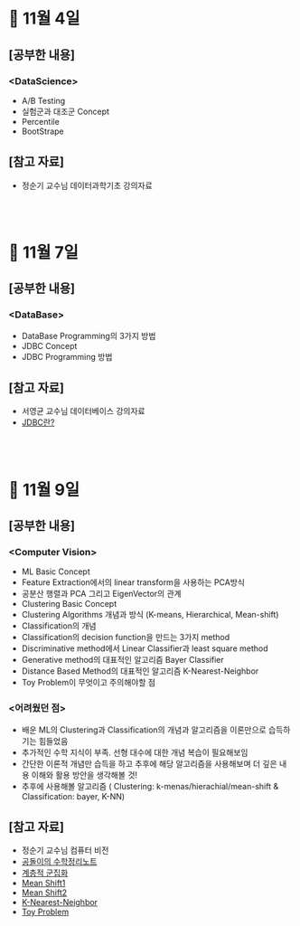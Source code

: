 # 📝 11월 4일
## \[공부한 내용\]
### \<DataScience\>
- A/B Testing
- 실험군과 대조군 Concept
- Percentile
- BootStrape

## \[참고 자료\]
- 정순기 교수님 데이터과학기초 강의자료

<br></br>

# 📝 11월 7일
## \[공부한 내용\]
### \<DataBase\>
- DataBase Programming의 3가지 방법
- JDBC Concept
- JDBC Programming 방법

## \[참고 자료\]
- 서영균 교수님 데이터베이스 강의자료
- [JDBC란?](https://velog.io/@jungnoeun/JDBC%EB%9E%80)

<br></br>

# 📝 11월 9일
## \[공부한 내용\]
### \<Computer Vision\>
- ML Basic Concept
- Feature Extraction에서의 linear transform을 사용하는 PCA방식
- 공분산 행렬과 PCA 그리고 EigenVector의 관계
- Clustering Basic Concept
- Clustering Algorithms 개념과 방식 (K-means, Hierarchical, Mean-shift)
- Classification의 개념
- Classification의 decision function을 만드는 3가지 method
- Discriminative method에서 Linear Classifier과 least square method
- Generative method의 대표적인 알고리즘 Bayer Classifier
- Distance Based Method의 대표적인 알고리즘 K-Nearest-Neighbor
- Toy Problem이 무엇이고 주의해야할 점

### \<어려웠던 점\>
- 배운 ML의 Clustering과 Classification의 개념과 알고리즘을 이론만으로 습득하기는 힘들었음
- 추가적인 수학 지식이 부족. 선형 대수에 대한 개념 복습이 필요해보임
- 간단한 이론적 개념만 습득을 하고 추후에 해당 알고리즘을 사용해보며 더 깊은 내용 이해와 활용 방안을 생각해볼 것!
- 추후에 사용해볼 알고리즘 ( Clustering: k-menas/hierachial/mean-shift & Classification: bayer, K-NN)

## \[참고 자료\]
- 정순기 교수님 컴퓨터 비전
- [공돌이의 수학정리노트](https://angeloyeo.github.io/2021/07/19/jackknife_and_bootstrap.html)
- [계층적 군집화](https://ratsgo.github.io/machine%20learning/2017/04/18/HC/)
- [Mean Shift1](https://velog.io/@gangjoo/ML-%EA%B5%B0%EC%A7%91%ED%99%94-Mean-Shift-Clustering)
- [Mean Shift2](https://bab2min.tistory.com/637)
- [K-Nearest-Neighbor](https://m.blog.naver.com/bestinall/221760380344)
- [Toy Problem](https://skyul.tistory.com/77)

<br></br>
